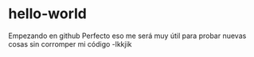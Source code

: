 # hello-world
Empezando en github
Perfecto eso me será muy útil para probar nuevas cosas sin corromper mi código
-lkkjik
